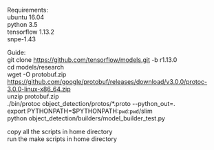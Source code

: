 Requirements:  
ubuntu 16.04  
python 3.5  
tensorflow 1.13.2  
snpe-1.43  


Guide:  
git clone https://github.com/tensorflow/models.git -b r1.13.0  
cd models/research  
wget -O protobuf.zip https://github.com/google/protobuf/releases/download/v3.0.0/protoc-3.0.0-linux-x86_64.zip  
unzip protobuf.zip  
./bin/protoc object_detection/protos/*.proto --python_out=.  
export PYTHONPATH=$PYTHONPATH:`pwd`:`pwd`/slim  
python object_detection/builders/model_builder_test.py  

copy all the scripts in home directory  
run the make scripts in home directory  
